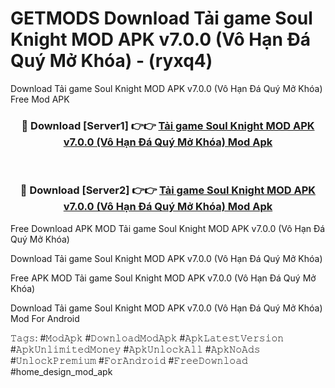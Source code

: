 # GETMODS Download Tải game Soul Knight MOD APK v7.0.0 (Vô Hạn Đá Quý Mở Khóa) - (ryxq4)
Download Tải game Soul Knight MOD APK v7.0.0 (Vô Hạn Đá Quý Mở Khóa) Free Mod APK

<div align="center">
<h3>🔴 Download [Server1] 👉👉 <a href="https://apk-comot.site?title=Tải_game_Soul_Knight_MOD_APK_v7.0.0_(Vô_Hạn_Đá_Quý_Mở_Khóa)">Tải game Soul Knight MOD APK v7.0.0 (Vô Hạn Đá Quý Mở Khóa) Mod Apk</a></h3><br>

<h3>🔴 Download [Server2] 👉👉 <a href="https://apk-comot.site?title=Tải_game_Soul_Knight_MOD_APK_v7.0.0_(Vô_Hạn_Đá_Quý_Mở_Khóa)">Tải game Soul Knight MOD APK v7.0.0 (Vô Hạn Đá Quý Mở Khóa) Mod Apk</a></h3>
</div>


Free Download APK MOD Tải game Soul Knight MOD APK v7.0.0 (Vô Hạn Đá Quý Mở Khóa)

Download Tải game Soul Knight MOD APK v7.0.0 (Vô Hạn Đá Quý Mở Khóa) 

Free APK MOD Tải game Soul Knight MOD APK v7.0.0 (Vô Hạn Đá Quý Mở Khóa) 

Download Tải game Soul Knight MOD APK v7.0.0 (Vô Hạn Đá Quý Mở Khóa) Mod For Android

𝚃𝚊𝚐𝚜: #𝙼𝚘𝚍𝙰𝚙𝚔 #𝙳𝚘𝚠𝚗𝚕𝚘𝚊𝚍𝙼𝚘𝚍𝙰𝚙𝚔 #𝙰𝚙𝚔𝙻𝚊𝚝𝚎𝚜𝚝𝚅𝚎𝚛𝚜𝚒𝚘𝚗 #𝙰𝚙𝚔𝚄𝚗𝚕𝚒𝚖𝚒𝚝𝚎𝚍𝙼𝚘𝚗𝚎𝚢 #𝙰𝚙𝚔𝚄𝚗𝚕𝚘𝚌𝚔𝙰𝚕𝚕 #𝙰𝚙𝚔𝙽𝚘𝙰𝚍𝚜 #𝚄𝚗𝚕𝚘𝚌𝚔𝙿𝚛𝚎𝚖𝚒𝚞𝚖 #𝙵𝚘𝚛𝙰𝚗𝚍𝚛𝚘𝚒𝚍 #𝙵𝚛𝚎𝚎𝙳𝚘𝚠𝚗𝚕𝚘𝚊𝚍 #home_design_mod_apk